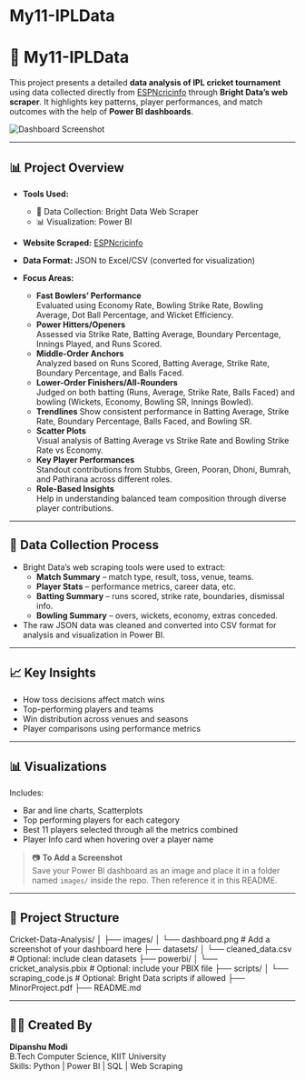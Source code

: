 # My11-IPLData
# 🏏 My11-IPLData

This project presents a detailed **data analysis of IPL cricket tournament** using data collected directly from [ESPNcricinfo](https://www.espncricinfo.com/) through **Bright Data’s web scraper**. It highlights key patterns, player performances, and match outcomes with the help of **Power BI dashboards**.

![Dashboard Screenshot](images/dashboard.png) <!-- Add a screenshot here -->

---

## 📊 Project Overview

- **Tools Used:**  
  - 🧰 Data Collection: Bright Data Web Scraper  
  - 📊 Visualization: Power BI  

- **Website Scraped:** [ESPNcricinfo](https://www.espncricinfo.com/)
- **Data Format:** JSON to Excel/CSV (converted for visualization)
- **Focus Areas:**
  - **Fast Bowlers’ Performance**  
     Evaluated using Economy Rate, Bowling Strike Rate, Bowling Average, Dot Ball Percentage, and Wicket Efficiency.
  - **Power Hitters/Openers**  
      Assessed via Strike Rate, Batting Average, Boundary Percentage, Innings Played, and Runs Scored.
  - **Middle-Order Anchors**  
      Analyzed based on Runs Scored, Batting Average, Strike Rate, Boundary Percentage, and Balls Faced.
  - **Lower-Order Finishers/All-Rounders**  
      Judged on both batting (Runs, Average, Strike Rate, Balls Faced) and bowling (Wickets, Economy, Bowling SR, Innings Bowled).
  - **Trendlines**
      Show consistent performance in Batting Average, Strike Rate, Boundary Percentage, Balls Faced, and Bowling SR.
  - **Scatter Plots**  
      Visual analysis of Batting Average vs Strike Rate and Bowling Strike Rate vs Economy.
  - **Key Player Performances**  
      Standout contributions from Stubbs, Green, Pooran, Dhoni, Bumrah, and Pathirana across different roles.
  - **Role-Based Insights**  
      Help in understanding balanced team composition through diverse player contributions.

---

## 🔧 Data Collection Process

- Bright Data’s web scraping tools were used to extract:
  - **Match Summary** – match type, result, toss, venue, teams.
  - **Player Stats** – performance metrics, career data, etc.
  - **Batting Summary** – runs scored, strike rate, boundaries, dismissal info.
  - **Bowling Summary** – overs, wickets, economy, extras conceded.
- The raw JSON data was cleaned and converted into CSV format for analysis and visualization in Power BI.

---

## 📈 Key Insights

- How toss decisions affect match wins
- Top-performing players and teams
- Win distribution across venues and seasons
- Player comparisons using performance metrics

---

## 📊 Visualizations

Includes:
- Bar and line charts, Scatterplots
- Top performing players for each category
- Best 11 players selected through all the metrics combined
- Player Info card when hovering over a player name

> 📷 **To Add a Screenshot**  
> Save your Power BI dashboard as an image and place it in a folder named `images/` inside the repo. Then reference it in this README.

---

## 📁 Project Structure

Cricket-Data-Analysis/
│
├── images/
│ └── dashboard.png # Add a screenshot of your dashboard here
├── datasets/
│ └── cleaned_data.csv # Optional: include clean datasets
├── powerbi/
│ └── cricket_analysis.pbix # Optional: include your PBIX file
├── scripts/
│ └── scraping_code.js # Optional: Bright Data scripts if allowed
├── MinorProject.pdf
├── README.md

---

## 👨‍💻 Created By

**Dipanshu Modi**  
B.Tech Computer Science, KIIT University  
Skills: Python | Power BI | SQL | Web Scraping

